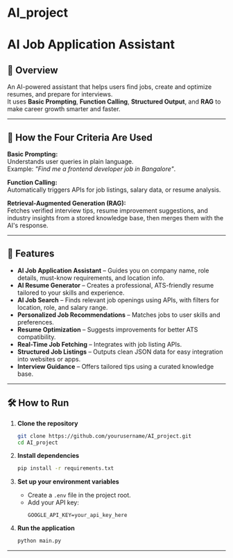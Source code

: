 # AI_project

# AI Job Application Assistant

## 📌 Overview
An AI-powered assistant that helps users find jobs, create and optimize resumes, and prepare for interviews.  
It uses **Basic Prompting**, **Function Calling**, **Structured Output**, and **RAG** to make career growth smarter and faster.

---

## 📌 How the Four Criteria Are Used

**Basic Prompting:**  
Understands user queries in plain language.  
Example: *"Find me a frontend developer job in Bangalore"*.

**Function Calling:**  
Automatically triggers APIs for job listings, salary data, or resume analysis.

**Retrieval-Augmented Generation (RAG):**  
Fetches verified interview tips, resume improvement suggestions, and industry insights from a stored knowledge base, then merges them with the AI's response.

---

## 🚀 Features

- **AI Job Application Assistant** – Guides you on company name, role details, must-know requirements, and location info.
- **AI Resume Generator** – Creates a professional, ATS-friendly resume tailored to your skills and experience.
- **AI Job Search** – Finds relevant job openings using APIs, with filters for location, role, and salary range.
- **Personalized Job Recommendations** – Matches jobs to user skills and preferences.
- **Resume Optimization** – Suggests improvements for better ATS compatibility.
- **Real-Time Job Fetching** – Integrates with job listing APIs.
- **Structured Job Listings** – Outputs clean JSON data for easy integration into websites or apps.
- **Interview Guidance** – Offers tailored tips using a curated knowledge base.

---

## 🛠 How to Run

1. **Clone the repository**  
   ```bash
   git clone https://github.com/yourusername/AI_project.git
   cd AI_project
   ```

2. **Install dependencies**  
   ```bash
   pip install -r requirements.txt
   ```

3. **Set up your environment variables**  
   - Create a `.env` file in the project root.  
   - Add your API key:  
     ```
     GOOGLE_API_KEY=your_api_key_here
     ```

4. **Run the application**  
   ```bash
   python main.py
   ```

---
